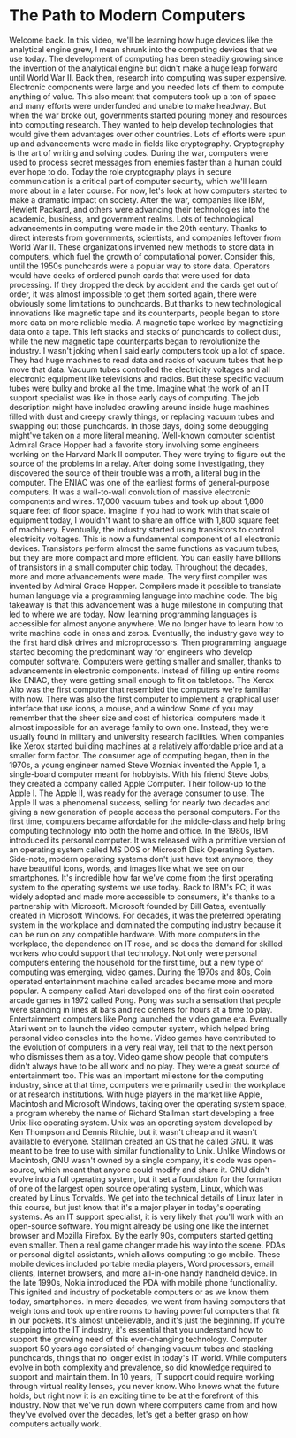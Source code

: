 # The Path to Modern Computers

Welcome back. In this video, we'll be learning how huge devices like the analytical engine grew, I mean shrunk into the computing devices that we use today. The development of computing has been steadily growing since the invention of the analytical engine but didn't make a huge leap forward until World War II. Back then, research into computing was super expensive. Electronic components were large and you needed lots of them to compute anything of value. This also meant that computers took up a ton of space and many efforts were underfunded and unable to make headway. But when the war broke out, governments started pouring money and resources into computing research. They wanted to help develop technologies that would give them advantages over other countries. Lots of efforts were spun up and advancements were made in fields like cryptography. Cryptography is the art of writing and solving codes. During the war, computers were used to process secret messages from enemies faster than a human could ever hope to do. Today the role cryptography plays in secure communication is a critical part of computer security, which we'll learn more about in a later course. For now, let's look at how computers started to make a dramatic impact on society. After the war, companies like IBM, Hewlett Packard, and others were advancing their technologies into the academic, business, and government realms. Lots of technological advancements in computing were made in the 20th century. Thanks to direct interests from governments, scientists, and companies leftover from World War II. These organizations invented new methods to store data in computers, which fuel the growth of computational power. Consider this, until the 1950s punchcards were a popular way to store data. Operators would have decks of ordered punch cards that were used for data processing. If they dropped the deck by accident and the cards get out of order, it was almost impossible to get them sorted again, there were obviously some limitations to punchcards. But thanks to new technological innovations like magnetic tape and its counterparts, people began to store more data on more reliable media. A magnetic tape worked by magnetizing data onto a tape. This left stacks and stacks of punchcards to collect dust, while the new magnetic tape counterparts began to revolutionize the industry. I wasn't joking when I said early computers took up a lot of space. They had huge machines to read data and racks of vacuum tubes that help move that data. Vacuum tubes controlled the electricity voltages and all electronic equipment like televisions and radios. But these specific vacuum tubes were bulky and broke all the time. Imagine what the work of an IT support specialist was like in those early days of computing. The job description might have included crawling around inside huge machines filled with dust and creepy crawly things, or replacing vacuum tubes and swapping out those punchcards. In those days, doing some debugging might've taken on a more literal meaning. Well-known computer scientist Admiral Grace Hopper had a favorite story involving some engineers working on the Harvard Mark II computer. They were trying to figure out the source of the problems in a relay. After doing some investigating, they discovered the source of their trouble was a moth, a literal bug in the computer. The ENIAC was one of the earliest forms of general-purpose computers. It was a wall-to-wall convolution of massive electronic components and wires. 17,000 vacuum tubes and took up about 1,800 square feet of floor space. Imagine if you had to work with that scale of equipment today, I wouldn't want to share an office with 1,800 square feet of machinery. Eventually, the industry started using transistors to control electricity voltages. This is now a fundamental component of all electronic devices. Transistors perform almost the same functions as vacuum tubes, but they are more compact and more efficient. You can easily have billions of transistors in a small computer chip today. Throughout the decades, more and more advancements were made. The very first compiler was invented by Admiral Grace Hopper. Compilers made it possible to translate human language via a programming language into machine code. The big takeaway is that this advancement was a huge milestone in computing that led to where we are today. Now, learning programming languages is accessible for almost anyone anywhere. We no longer have to learn how to write machine code in ones and zeros. Eventually, the industry gave way to the first hard disk drives and microprocessors. Then programming language started becoming the predominant way for engineers who develop computer software. Computers were getting smaller and smaller, thanks to advancements in electronic components. Instead of filling up entire rooms like ENIAC, they were getting small enough to fit on tabletops. The Xerox Alto was the first computer that resembled the computers we're familiar with now. There was also the first computer to implement a graphical user interface that use icons, a mouse, and a window. Some of you may remember that the sheer size and cost of historical computers made it almost impossible for an average family to own one. Instead, they were usually found in military and university research facilities. When companies like Xerox started building machines at a relatively affordable price and at a smaller form factor. The consumer age of computing began, then in the 1970s, a young engineer named Steve Wozniak invented the Apple 1, a single-board computer meant for hobbyists. With his friend Steve Jobs, they created a company called Apple Computer. Their follow-up to the Apple I. The Apple II, was ready for the average consumer to use. The Apple II was a phenomenal success, selling for nearly two decades and giving a new generation of people access the personal computers. For the first time, computers became affordable for the middle-class and help bring computing technology into both the home and office. In the 1980s, IBM introduced its personal computer. It was released with a primitive version of an operating system called MS DOS or Microsoft Disk Operating System. Side-note, modern operating systems don't just have text anymore, they have beautiful icons, words, and images like what we see on our smartphones. It's incredible how far we've come from the first operating system to the operating systems we use today. Back to IBM's PC; it was widely adopted and made more accessible to consumers, it's thanks to a partnership with Microsoft. Microsoft founded by Bill Gates, eventually created in Microsoft Windows. For decades, it was the preferred operating system in the workplace and dominated the computing industry because it can be run on any compatible hardware. With more computers in the workplace, the dependence on IT rose, and so does the demand for skilled workers who could support that technology. Not only were personal computers entering the household for the first time, but a new type of computing was emerging, video games. During the 1970s and 80s, Coin operated entertainment machine called arcades became more and more popular. A company called Atari developed one of the first coin operated arcade games in 1972 called Pong. Pong was such a sensation that people were standing in lines at bars and rec centers for hours at a time to play. Entertainment computers like Pong launched the video game era. Eventually Atari went on to launch the video computer system, which helped bring personal video consoles into the home. Video games have contributed to the evolution of computers in a very real way, tell that to the next person who dismisses them as a toy. Video game show people that computers didn't always have to be all work and no play. They were a great source of entertainment too. This was an important milestone for the computing industry, since at that time, computers were primarily used in the workplace or at research institutions. With huge players in the market like Apple, Macintosh and Microsoft Windows, taking over the operating system space, a program whereby the name of Richard Stallman start developing a free Unix-like operating system. Unix was an operating system developed by Ken Thompson and Dennis Ritchie, but it wasn't cheap and it wasn't available to everyone. Stallman created an OS that he called GNU. It was meant to be free to use with similar functionality to Unix. Unlike Windows or Macintosh, GNU wasn't owned by a single company, it's code was open-source, which meant that anyone could modify and share it. GNU didn't evolve into a full operating system, but it set a foundation for the formation of one of the largest open source operating system, Linux, which was created by Linus Torvalds. We get into the technical details of Linux later in this course, but just know that it's a major player in today's operating systems. As an IT support specialist, it is very likely that you'll work with an open-source software. You might already be using one like the internet browser and Mozilla Firefox. By the early 90s, computers started getting even smaller. Then a real game changer made his way into the scene. PDAs or personal digital assistants, which allows computing to go mobile. These mobile devices included portable media players, Word processors, email clients, Internet browsers, and more all-in-one handy handheld device. In the late 1990s, Nokia introduced the PDA with mobile phone functionality. This ignited and industry of pocketable computers or as we know them today, smartphones. In mere decades, we went from having computers that weigh tons and took up entire rooms to having powerful computers that fit in our pockets. It's almost unbelievable, and it's just the beginning. If you're stepping into the IT industry, it's essential that you understand how to support the growing need of this ever-changing technology. Computer support 50 years ago consisted of changing vacuum tubes and stacking punchcards, things that no longer exist in today's IT world. While computers evolve in both complexity and prevalence, so did knowledge required to support and maintain them. In 10 years, IT support could require working through virtual reality lenses, you never know. Who knows what the future holds, but right now it is an exciting time to be at the forefront of this industry. Now that we've run down where computers came from and how they've evolved over the decades, let's get a better grasp on how computers actually work.